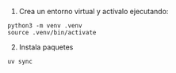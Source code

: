 1. Crea un entorno virtual y actívalo ejecutando:

```shell
python3 -m venv .venv
source .venv/bin/activate
```
2. Instala paquetes

```shell
uv sync
```


